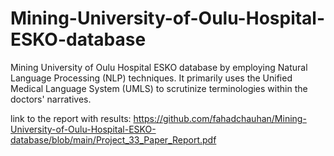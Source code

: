 # Mining-University-of-Oulu-Hospital-ESKO-database
Mining University of Oulu Hospital ESKO database by employing Natural Language Processing (NLP) techniques.  It primarily uses the Unified Medical Language System (UMLS) to scrutinize terminologies within the doctors' narratives.

link to the report with results: https://github.com/fahadchauhan/Mining-University-of-Oulu-Hospital-ESKO-database/blob/main/Project_33_Paper_Report.pdf
